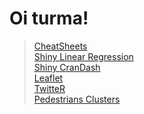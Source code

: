 # Oi turma!

>[CheatSheets](https://www.rstudio.com/resources/cheatsheets/) <br />
>[Shiny Linear Regression](https://gallery.shinyapps.io/simple_regression/)<br /> 
>[Shiny CranDash](https://gallery.shinyapps.io/087-crandash/)<br />
>[Leaflet](https://rstudio.github.io/leaflet/) <br />
>[TwitteR](https://www.ibpad.com.br/blog/comunicacao-digital/capturando-dados-do-twitter-com-r/)<br /> 
>[Pedestrians Clusters](https://fernakamuta.shinyapps.io/UtgBigDataDashboard/) 